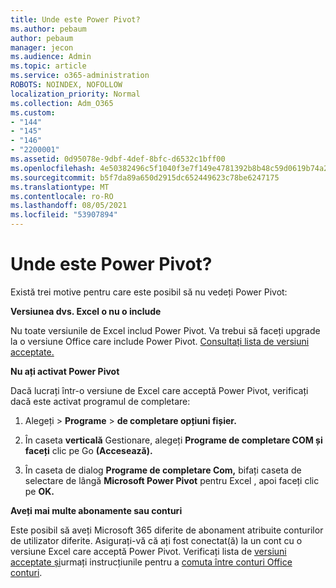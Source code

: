 ```yaml
---
title: Unde este Power Pivot?
ms.author: pebaum
author: pebaum
manager: jecon
ms.audience: Admin
ms.topic: article
ms.service: o365-administration
ROBOTS: NOINDEX, NOFOLLOW
localization_priority: Normal
ms.collection: Adm_O365
ms.custom:
- "144"
- "145"
- "146"
- "2200001"
ms.assetid: 0d95078e-9dbf-4def-8bfc-d6532c1bff00
ms.openlocfilehash: 4e50382496c5f1040f3e7f149e4781392b8b48c59d0619b74a20ea324ebc8995
ms.sourcegitcommit: b5f7da89a650d2915dc652449623c78be6247175
ms.translationtype: MT
ms.contentlocale: ro-RO
ms.lasthandoff: 08/05/2021
ms.locfileid: "53907894"
---
```

# <a name="where-is-power-pivot"></a>Unde este Power Pivot?

Există trei motive pentru care este posibil să nu vedeți Power Pivot:
  
**Versiunea dvs. Excel o nu o include**
  
Nu toate versiunile de Excel includ Power Pivot. Va trebui să faceți upgrade la o versiune Office care include Power Pivot. [Consultați lista de versiuni acceptate.](https://support.office.com/article/aa64e217-4b6e-410b-8337-20b87e1c2a4b.aspx)
  
**Nu ați activat Power Pivot**
  
Dacă lucrați într-o versiune de Excel care acceptă Power Pivot, verificați dacă este activat programul de completare:
  
1. Alegeți  \> **Programe** \> **de completare opțiuni fișier.**

2. În caseta **verticală** Gestionare, alegeți **Programe de completare COM și faceți** clic pe Go **(Accesează).**

3. În caseta de dialog **Programe de completare Com,** bifați caseta de selectare de lângă **Microsoft Power Pivot** pentru Excel , apoi faceți clic pe **OK.**

**Aveți mai multe abonamente sau conturi**
  
Este posibil să aveți Microsoft 365 diferite de abonament atribuite conturilor de utilizator diferite. Asigurați-vă că ați fost conectat(ă) la un cont cu o versiune Excel care acceptă Power Pivot. Verificați lista de [versiuni acceptate și](https://support.office.com/article/aa64e217-4b6e-410b-8337-20b87e1c2a4b.aspx)urmați instrucțiunile pentru a [comuta între conturi Office conturi](https://support.office.com/article/b9582171-fd1f-4284-9846-bdd72bb28426.aspx#BKMK_WebSwitchAccounts).
